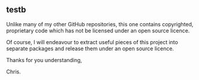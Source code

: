 testb
-----

Unlike many of my other GitHub repositories, this one contains copyrighted, 
proprietary code which has not be licensed under an open source licence.

Of course, I will endeavour to extract useful pieces of this project into 
separate packages and release them under an open source licence.

Thanks for you understanding,

Chris. 